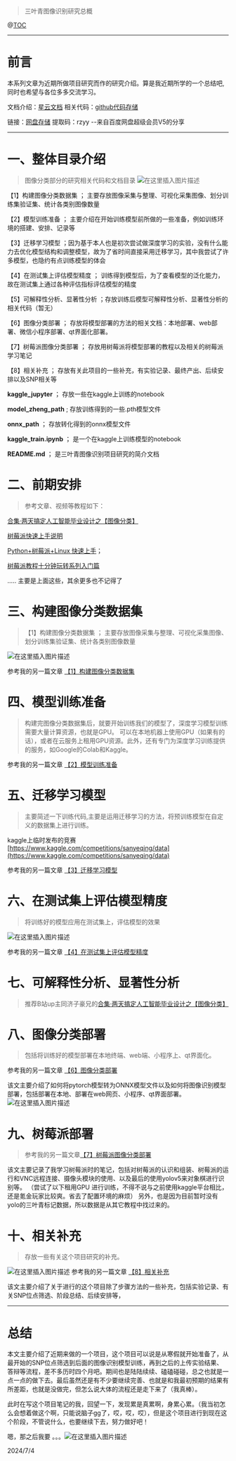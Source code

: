 > 三叶青图像识别研究总概


@[TOC](文章目录)


---
# 前言
本系列文章为近期所做项目研究而作的研究介绍。算是我近期所学的一个总结吧, 同时也希望与各位多多交流学习。

文档介绍：[星云文档](https://xingyun-dev.github.io/docs/三叶青图像识别项目/)
相关代码：[github代码存储]()

链接：[网盘存储](https://pan.baidu.com/s/16-ONjlrGkD3wXFfexYyROA?pwd=rzyy)
提取码：rzyy 
--来自百度网盘超级会员V5的分享

---

# 一、整体目录介绍

> 图像分类部分的研究相关代码和文档目录
![在这里插入图片描述](https://img-blog.csdnimg.cn/direct/480a58b5f169407a97668013138eee8d.png)


【1】构建图像分类数据集  ； 主要存放图像采集与整理、可视化采集图像、划分训练集验证集、统计各类别图像数量

【2】模型训练准备   ； 主要介绍在开始训练模型前所做的一些准备，例如训练环境的搭建、安排、记录等

【3】迁移学习模型  ；因为基于本人也是初次尝试做深度学习的实验，没有什么能力去优化模型结构和调整模型，故为了省时间直接采用迁移学习，其中我尝试了许多模型，也隐约有点训练模型的体会

【4】在测试集上评估模型精度   ； 训练得到模型后，为了查看模型的泛化能力，故在测试集上通过各种评估指标评估模型的精度

【5】可解释性分析、显著性分析  ；存放训练后模型可解释性分析、显著性分析的相关代码（暂无）

【6】图像分类部署   ；  存放将模型部署的方法的相关文档：本地部署、web部署、微信小程序部署、qt界面化部署。

【7】树莓派图像分类部署   ；  存放用树莓派将模型部署的教程以及相关的树莓派学习笔记

【8】相关补充  ； 存放有关此项目的一些补充，有实验记录、最终产出、后续安排以及SNP相关等


**kaggle_jupyter**  ；  存放一些在kaggle上训练的notebook

**model_zheng_path** ;   存放训练得到的一些.pth模型文件

**onnx_path**   ； 存放转化得到的onnx模型文件

**kaggle_train.ipynb**  ；  是一个在kaggle上训练模型的notebook

**README.md** ；  是三叶青图像识别项目研究的简介文档
# 二、前期安排

> 参考文章、视频等教程如下：

[合集·两天搞定人工智能毕业设计之【图像分类】](https://space.bilibili.com/1900783/channel/collectiondetail?sid=606800)


[树莓派快速上手说明](https://doc.itprojects.cn/0007.zhishi.raspberrypi/02.doc/index.html#/README)

[Python+树莓派+Linux 快速上手](https://www.bilibili.com/video/BV1vK411U7Br?p=4&vd_source=e34f9443a7e5ae37b9a8faac238fc132)；

[树莓派教程十分钟玩转系列入门篇](https://www.bilibili.com/video/BV16U4y1879Q/?spm_id_from=333.337)

.....
主要是上面这些，其余更多也不记得了

# 三、构建图像分类数据集

> 【1】构建图像分类数据集  ； 主要存放图像采集与整理、可视化采集图像、划分训练集验证集、统计各类别图像数量

![在这里插入图片描述](https://img-blog.csdnimg.cn/direct/2715ae99544943c8a93a1ce735595a65.png)

参考我的另一篇文章 [【1】构建图像分类数据集](https://blog.csdn.net/2301_78630677/article/details/139665990) 


# 四、模型训练准备

> 构建完图像分类数据集后，就要开始训练我们的模型了，深度学习模型训练需要大量计算资源，也就是GPU。
可以在本地机器上使用GPU（如果有的话），或者在云服务上租用GPU资源。此外，还有专门为深度学习训练提供的服务，如Google的Colab和Kaggle。


参考我的另一篇文章 [【2】模型训练准备](https://blog.csdn.net/2301_78630677/article/details/139666026)



# 五、迁移学习模型

> 主要简述一下训练代码,主要是运用迁移学习的方法，将预训练模型在自定义的数据集上进行训练。

kaggle上临时发布的竞赛  [https://www.kaggle.com/competitions/sanyeqing/data](https://www.kaggle.com/competitions/sanyeqing/data)

参考我的另一篇文章 [【3】迁移学习模型](https://blog.csdn.net/2301_78630677/article/details/139666046)

# 六、在测试集上评估模型精度

> 将训练好的模型应用在测试集上，评估模型的效果

![在这里插入图片描述](https://img-blog.csdnimg.cn/direct/5e598c6c5eb94d5d91d7c1f00f98174f.png)

参考我的另一篇文章 [【4】在测试集上评估模型精度](https://blog.csdn.net/2301_78630677/article/details/139666057)

# 七、可解释性分析、显著性分析
> 推荐B站up主同济子豪兄的[合集·两天搞定人工智能毕业设计之【图像分类】](https://www.bilibili.com/video/BV1JG4y1s74x/?spm_id_from=333.999.0.0)  


# 八、图像分类部署

> 包括将训练好的模型部署在本地终端、web端、小程序上、qt界面化。

 参考我的另一篇文章 [【6】图像分类部署](https://blog.csdn.net/2301_78630677/article/details/139666078)


该文主要介绍了如何将pytorch模型转为ONNX模型文件以及如何将图像识别模型部署，包括部署在本地、部署在web网页、小程序、qt界面部署。
![在这里插入图片描述](https://img-blog.csdnimg.cn/direct/6fd5512fcefe4c54b4cf5571552048dd.png)
# 九、树莓派部署

>参考我的另一篇文章[【7】树莓派图像分类部署](https://blog.csdn.net/2301_78630677/article/details/139666087)

该文主要记录了我学习树莓派时的笔记，包括对树莓派的认识和组装、树莓派的运行和VNC远程连接、摄像头模块的使用、以及最后的使用yolov5来对象棋进行识别等。
（尝试了以下租用GPU 进行训练，不得不说与之前使用kaggle平台相比，还是氪金玩家比较爽。省去了配置环境的麻烦）
另外，也是因为目前暂时没有yolo的三叶青标记数据，所以数据是从其它教程中找过来的。



# 十、相关补充

> 存放一些有关这个项目研究的补充。

![在这里插入图片描述](https://img-blog.csdnimg.cn/direct/34d9d7503c444ddd804ce692db4c8203.png)
参考我的另一篇文章 [【8】相关补充](https://blog.csdn.net/2301_78630677/article/details/139666097)

该文主要介绍了关于进行的这个项目除了步骤方法的一些补充，包括实验记录、有关SNP位点筛选、阶段总结、后续安排等，

---

# 总结

本文主要介绍了近期来做的一个项目，这个项目可以说是从寒假就开始准备了，从最开始的SNP位点筛选到后面的图像识别模型训练，再到之后的上传实验结果、答辩等流程，差不多历时四个月吧。期间也是陆陆续续、磕磕碰碰，总之也就是一点一点的做下去。最后虽然还是有不少要继续完善、也就是和我最初预期的结果有所差距，也就是没做完，但怎么说大体的流程还是走下来了（我真棒）。

此时在写这个项目笔记的我，回望一下，发现累是真累啊，身累心累。（我当初怎么会想着做这个啊，只能说脑子gg了，哎，哎，哎），但是这个项目进行到现在这个阶段，不管说什么，也要继续下去，努力做好吧！

嗯，那之后我要
。。。![在这里插入图片描述](https://i-blog.csdnimg.cn/direct/f6ef73f58dd64b149c13341c8074c333.png)


2024/7/4
